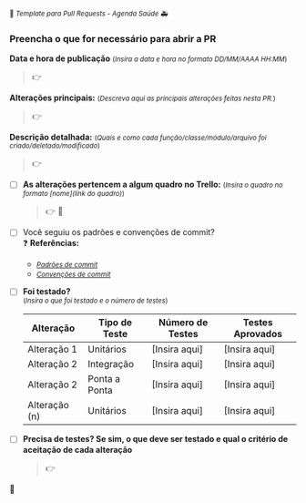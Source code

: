 <small>🏥 _Template para Pull Requests - Agenda Saúde_ 🚑</small>

### Preencha o que for necessário para abrir a PR

**Data e hora de publicação** <small>(_Insira a data e hora no formato DD/MM/AAAA HH:MM_)</small>

> :point_right:

**Alterações principais:** <small>(_Descreva aqui as principais alterações feitas nesta PR._)</small>

> :point_right:

**Descrição detalhada:** <small>(_Quais e como cada função/classe/módulo/arquivo foi criado/deletado/modificado_)</small>

> :point_right:

-   [ ] **As alterações pertencem a algum quadro no Trello:** <small>(_Insira o quadro no formato [nome](link do quadro)_)</small>
    > :point_right:
    > :link: []()
-   [ ] Você seguiu os padrões e convenções de commit?  
         ❓ **Referências:**

    -   [<small>_Padrões de commit_</small>](https://github.com/iuricode/padroes-de-commits.git)
    -   [<small>_Convenções de commit_</small>](https://www.conventionalcommits.org/pt-br/v1.0.0/)
        >

-   [ ] **Foi testado?**  
        <small>(_Insira o que foi testado e o número de testes_)</small>

    | Alteração     | Tipo de Teste | Número de Testes | Testes Aprovados |
    | ------------- | ------------- | ---------------- | ---------------- |
    | Alteração 1   | Unitários     | [Insira aqui]    | [Insira aqui]    |
    | Alteração 2   | Integração    | [Insira aqui]    | [Insira aqui]    |
    | Alteração 2   | Ponta a Ponta | [Insira aqui]    | [Insira aqui]    |
    | Alteração (n) | Unitários     | [Insira aqui]    | [Insira aqui]    |

-   [ ] **Precisa de testes? Se sim, o que deve ser testado e qual o critério de aceitação de cada alteração**
    > :point_right:

:rocket:
